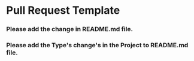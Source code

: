 
# Pull Request Template

### Please add the change in README.md file.

### Please add the Type's change's in the Project to README.md file.


